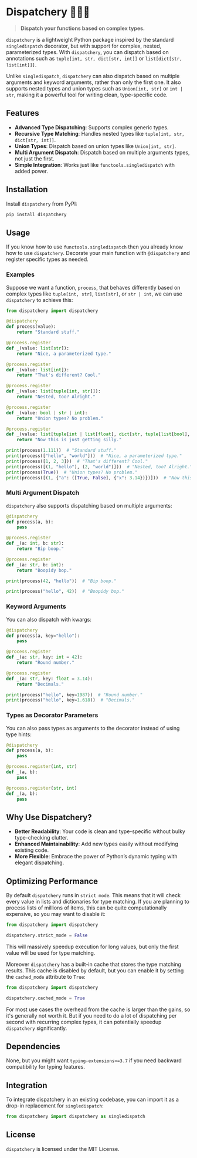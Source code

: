 # Dispatchery 🧙‍♂️✨  
> **Dispatch your functions based on complex types.**

`dispatchery` is a lightweight Python package inspired by the standard `singledispatch` decorator, but with support for complex, nested, parameterized types. With `dispatchery`, you can dispatch based on annotations such as `tuple[int, str, dict[str, int]]` or `list[dict[str, list[int]]]`.

Unlike `singledispatch`, `dispatchery` can also dispatch based on multiple arguments and keyword arguments, rather than only the first one. It also supports nested types and union types such as `Union[int, str]` or `int | str`, making it a powerful tool for writing clean, type-specific code.

## Features

- **Advanced Type Dispatching**: Supports complex generic types.
- **Recursive Type Matching**: Handles nested types like `tuple[int, str, dict[str, int]]`.
- **Union Types**: Dispatch based on union types like `Union[int, str]`.
- **Multi Argument Dispatch**: Dispatch based on multiple arguments types, not just the first.
- **Simple Integration**: Works just like `functools.singledispatch` with added power.

## Installation

Install `dispatchery` from PyPI:

```bash
pip install dispatchery
```

## Usage

If you know how to use `functools.singledispatch` then you already know how to use `dispatchery`. Decorate your main function with `@dispatchery` and register specific types as needed.

### Examples

Suppose we want a function, `process`, that behaves differently based on complex types like `tuple[int, str]`, `list[str]`, or `str | int`, we can use `dispatchery` to achieve this:

```python
from dispatchery import dispatchery

@dispatchery
def process(value):
    return "Standard stuff."

@process.register
def _(value: list[str]):
    return "Nice, a parameterized type."

@process.register
def _(value: list[int]):
    return "That's different? Cool."

@process.register
def _(value: list[tuple[int, str]]):
    return "Nested, too? Alright."

@process.register
def _(value: bool | str | int):
    return "Union types? No problem."

@process.register
def _(value: list[tuple[int | list[float], dict[str, tuple[list[bool], dict[str, float | str]]]]]):
    return "Now this is just getting silly."

print(process(1.111))  # "Standard stuff."
print(process(["hello", "world"]))  # "Nice, a parameterized type."
print(process([1, 2, 3]))  # "That's different? Cool."
print(process([(1, "hello"), (2, "world")]))  # "Nested, too? Alright."
print(process(True))  # "Union types? No problem."
print(process([(1, {"a": ([True, False], {"x": 3.14})})]))  # "Now this is just getting silly."
```

### Multi Argument Dispatch

`dispatchery` also supports dispatching based on multiple arguments:

```python
@dispatchery
def process(a, b):
    pass

@process.register
def _(a: int, b: str):
    return "Bip boop."

@process.register
def _(a: str, b: int):
    return "Boopidy bop."

print(process(42, "hello"))  # "Bip boop."

print(process("hello", 42))  # "Boopidy bop."
```

### Keyword Arguments

You can also dispatch with kwargs:

```python
@dispatchery
def process(a, key="hello"):
    pass

@process.register
def _(a: str, key: int = 42):
    return "Round number."

@process.register
def _(a: str, key: float = 3.14):
    return "Decimals."

print(process("hello", key=1987))  # "Round number."
print(process("hello", key=1.618))  # "Decimals."
```

### Types as Decorator Parameters

You can also pass types as arguments to the decorator instead of using type hints:

```python
@dispatchery
def process(a, b):
    pass

@process.register(int, str)
def _(a, b):
    pass

@process.register(str, int)
def _(a, b):
    pass
```

## Why Use Dispatchery?

- **Better Readability**: Your code is clean and type-specific without bulky type-checking clutter.
- **Enhanced Maintainability**: Add new types easily without modifying existing code.
- **More Flexible**: Embrace the power of Python’s dynamic typing with elegant dispatching.

## Optimizing Performance

By default `dispatchery` runs in `strict mode`. This means that it will check every value in lists and dictionaries for type matching. If you are planning to process lists of millions of items, this can be quite computationally expensive, so you may want to disable it:

```python
from dispatchery import dispatchery

dispatchery.strict_mode = False
```

This will massively speedup execution for long values, but only the first value will be used for type matching.

Moreover `dispatchery` has a built-in cache that stores the type matching results. This cache is disabled by default, but you can enable it by setting the `cached_mode` attribute to `True`:

```python
from dispatchery import dispatchery

dispatchery.cached_mode = True
```

For most use cases the overhead from the cache is larger than the gains, so it's generally not worth it. But if you need to do a lot of dispatching per second with recurring complex types, it can potentially speedup `dispatchery` significantly.

## Dependencies

None, but you might want `typing-extensions>=3.7` if you need backward compatibility for typing features.

## Integration

To integrate dispatchery in an existing codebase, you can import it as a drop-in replacement for `singledispatch`:

```python
from dispatchery import dispatchery as singledispatch
```

## License

`dispatchery` is licensed under the MIT License.
